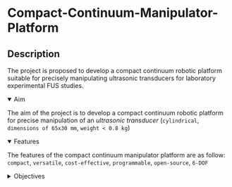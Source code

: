 # Compact-Continuum-Manipulator-Platform
## Description
The project is proposed to develop a compact continuum robotic platform suitable for precisely manipulating ultrasonic transducers for laboratory experimental FUS studies. 

<details open>
<summary>Aim</summary>

The aim of the project is to develop a compact continuum robotic platform for precise manipulation of an *ultrasonic transducer* (`cylindrical`, `dimensions of 65x30 mm`, `weight < 0.8 kg`)

</details>


<details open>
<summary>Features</summary>

The features of the compact continuum manipulator platform are as follow:   
`compact`, `versatile`, `cost-effective`, `programmable`, `open-source`, `6-DOF`

</details>

<details closed>
<summary>Objectives</summary>

|Description|Achievement<br>(<input type="checkbox" class="task-list-item-checkbox" checked="true" disabled="disabled"> or <input type="checkbox" class="task-list-item-checkbox" disabled="disabled">)|
|:--|:--|
|Identify the most suitable design of tendon manipulators for this application|<input type="checkbox" class="task-list-item-checkbox" disabled="disabled">|
|Design and simulate the kinetics and kinematics of the platform numerically|<input type="checkbox" class="task-list-item-checkbox" disabled="disabled">|
|Optimise the design by minimising the dimensions of the platform|<input type="checkbox" class="task-list-item-checkbox" disabled="disabled">|
|Propose suitable instrumentation and develop the required controller|<input type="checkbox" class="task-list-item-checkbox" disabled="disabled">|
|Open-source project repository, including the codes, simulations and CAD files|<input type="checkbox" class="task-list-item-checkbox" disabled="disabled">|

</details>
